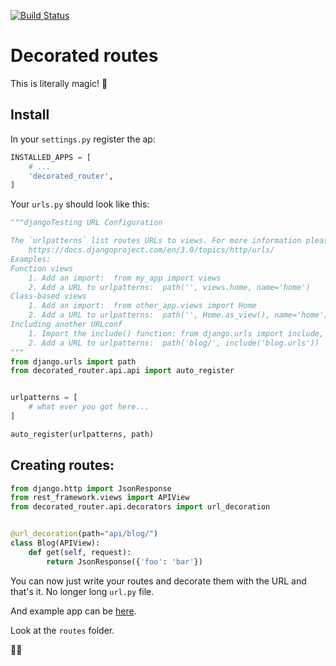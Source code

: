 [![Build Status](https://travis-ci.org/RoySegall/decorated_router.svg?branch=master)](https://travis-ci.org/RoySegall/decorated_router)

# Decorated routes

This is literally magic! 🧙‍

## Install

In your `settings.py` register the ap:
```python
INSTALLED_APPS = [
    # ...
    'decorated_router',
]
```

Your `urls.py` should look like this:

```python
"""djangoTesting URL Configuration

The `urlpatterns` list routes URLs to views. For more information please see:
    https://docs.djangoproject.com/en/3.0/topics/http/urls/
Examples:
Function views
    1. Add an import:  from my_app import views
    2. Add a URL to urlpatterns:  path('', views.home, name='home')
Class-based views
    1. Add an import:  from other_app.views import Home
    2. Add a URL to urlpatterns:  path('', Home.as_view(), name='home')
Including another URLconf
    1. Import the include() function: from django.urls import include, path
    2. Add a URL to urlpatterns:  path('blog/', include('blog.urls'))
"""
from django.urls import path
from decorated_router.api.api import auto_register


urlpatterns = [
    # what ever you got here...
]

auto_register(urlpatterns, path)
```

## Creating routes:

```python
from django.http import JsonResponse
from rest_framework.views import APIView
from decorated_router.api.decorators import url_decoration


@url_decoration(path="api/blog/")
class Blog(APIView):
    def get(self, request):
        return JsonResponse({'foo': 'bar'})
```

You can now just write your routes and decorate them with the URL and that's
it. No longer long `url.py` file.

And example app can be [here](https://github.com/RoySegall/decorated_router_demo).

Look at the `routes` folder.

🤘🍕
